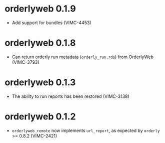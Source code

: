 # orderlyweb 0.1.9

* Add support for bundles (VIMC-4453)

# orderlyweb 0.1.8

* Can return orderly run metadata (`orderly_run.rds`) from OrderlyWeb (VIMC-3793)

# orderlyweb 0.1.3

* The ability to run reports has been restored (VIMC-3138)

# orderlyweb 0.1.2

* `orderlyweb_remote` now implements `url_report`, as expected by `orderly` >= 0.8.2 (VIMC-2421)
